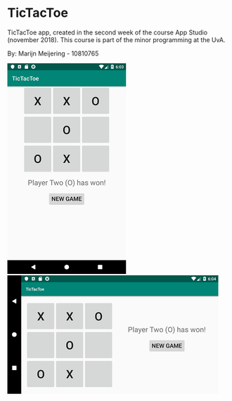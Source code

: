 # TicTacToe
TicTacToe app, created in the second week of the course App Studio (november 2018).
This course is part of the minor programming at the UvA.

By: Marijn Meijering - 10810765

![App1 TicTacToe](https://github.com/10810765/TicTacToe/blob/master/doc/TicTacToe_1.png)
![App2 TicTacToe](https://github.com/10810765/TicTacToe/blob/master/doc/TicTacToe_2.png)
